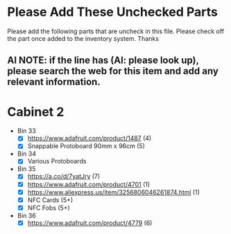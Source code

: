 # Please Add These Unchecked Parts

Please add the following parts that are uncheck in this file. Please check off the part once added to the inventory system. Thanks

## AI NOTE: if the line has (AI: please look up), please search the web for this item and add any relevant information.

# Cabinet 2

- Bin 33
  - [x] https://www.adafruit.com/product/1487 (4)
  - [x] Snappable Protoboard 90mm x 96cm (5)
- Bin 34
  - [x] Various Protoboards
- Bin 35
  - [x] https://a.co/d/7yatJry (7)
  - [x] https://www.adafruit.com/product/4701 (1)
  - [x] https://www.aliexpress.us/item/3256806046261874.html (1)
  - [x] NFC Cards (5+)
  - [x] NFC Fobs (5+)
- Bin 36
  - [x] https://www.adafruit.com/product/4779 (6)
